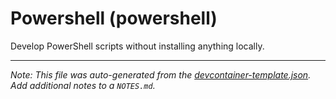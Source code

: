
# Powershell (powershell)

Develop PowerShell scripts without installing anything locally.





---

_Note: This file was auto-generated from the [devcontainer-template.json](https://github.com/igecloudsdev/devcontainers/blob/main/src/powershell/devcontainer-template.json).  Add additional notes to a `NOTES.md`._
